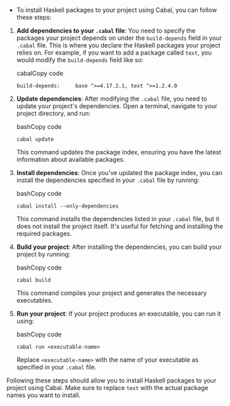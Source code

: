 * To install Haskell packages to your project using Cabal, you can follow these steps:


1.  **Add dependencies to your `.cabal` file**: You need to specify the packages your project depends on under the `build-depends` field in your `.cabal` file. This is where you declare the Haskell packages your project relies on. For example, if you want to add a package called `text`, you would modify the `build-depends` field like so:
    
    cabalCopy code
    
    `build-depends:    
        base ^>=4.17.2.1,
        text ^>=1.2.4.0` 
    
2.  **Update dependencies**: After modifying the `.cabal` file, you need to update your project's dependencies. Open a terminal, navigate to your project directory, and run:
    
    bashCopy code
    
    `cabal update` 
    
    This command updates the package index, ensuring you have the latest information about available packages.
    
3.  **Install dependencies**: Once you've updated the package index, you can install the dependencies specified in your `.cabal` file by running:
    
    bashCopy code
    
    `cabal install --only-dependencies` 
    
    This command installs the dependencies listed in your `.cabal` file, but it does not install the project itself. It's useful for fetching and installing the required packages.
    
4.  **Build your project**: After installing the dependencies, you can build your project by running:
    
    bashCopy code
    
    `cabal build` 
    
    This command compiles your project and generates the necessary executables.
    
5.  **Run your project**: If your project produces an executable, you can run it using:
    
    bashCopy code
    
    `cabal run <executable-name>` 
    
    Replace `<executable-name>` with the name of your executable as specified in your `.cabal` file.
    

Following these steps should allow you to install Haskell packages to your project using Cabal. Make sure to replace `text` with the actual package names you want to install.
